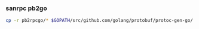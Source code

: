 ### sanrpc pb2go

```sh
cp -r pb2rpcgo/* $GOPATH/src/github.com/golang/protobuf/protoc-gen-go/ && cd $GOPATH/src/github.com/golang/protobuf/protoc-gen-go/ && go build && go install
```

